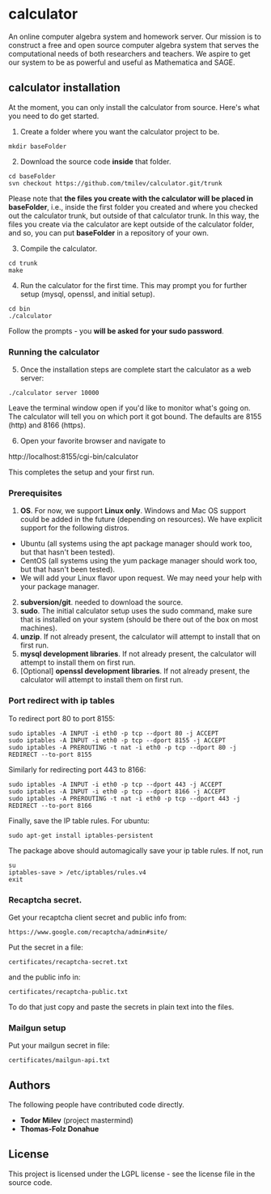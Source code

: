 # calculator

An online computer algebra system and homework server. 
Our mission is to construct a free and open source computer 
algebra system that serves the computational needs of 
both researchers and teachers.
We aspire to get our system to be as powerful and useful as Mathematica and SAGE.

## calculator installation 
At the moment, you can only install the calculator from source. Here's what you need to do get started.
1. Create a folder where you want the calculator project to be.
```
mkdir baseFolder
```
2. Download the source code **inside** that folder. 
```
cd baseFolder
svn checkout https://github.com/tmilev/calculator.git/trunk

```
Please note that **the files you create with the calculator will be placed in baseFolder**, i.e., inside the first folder you created and where you checked out the calculator trunk, but outside of that calculator trunk. In this way, the files you create via the calculator are kept outside of the calculator folder, and so, you can put **baseFolder** in a repository of your own. 

3. Compile the calculator.
```
cd trunk
make
```
4. Run the calculator for the first time. This may prompt you for further setup (mysql, openssl, and initial setup).
```
cd bin
./calculator
```
Follow the prompts - you **will be asked for your sudo password**.
### Running the calculator
5. Once the installation steps are complete start the calculator as a web server:
```
./calculator server 10000
```
Leave the terminal window open if you'd like to monitor what's going on. The calculator will tell you on which port it got bound. The defaults are 8155 (http) and 8166 (https). 

6. Open your favorite browser and navigate to 

http://localhost:8155/cgi-bin/calculator

This completes the setup and your first run.

### Prerequisites
1. **OS**. For now, we support **Linux only**. Windows and Mac OS support could be added in the future (depending on resources). We have explicit support for the following distros.
- Ubuntu   (all systems using the apt package manager should work too, but that hasn't been tested).
- CentOS   (all systems using the yum package manager should work too, but that hasn't been tested).
- We will add your Linux flavor upon request. We may need your help with your package manager. 
2. **subversion/git**. needed to download the source. 
3. **sudo**. The initial calculator setup uses the sudo command, make sure that is installed on your system (should be there out of the box on most machines). 
4. **unzip**. If not already present, the calculator will attempt to install that on first run.
5. **mysql development libraries**. If not already present, the calculator will attempt to install them on first run.
6. [Optional] **openssl development libraries**. If not already present, the calculator will attempt to install them on first run.

### Port redirect with ip tables

To redirect port 80 to port 8155:
```
sudo iptables -A INPUT -i eth0 -p tcp --dport 80 -j ACCEPT
sudo iptables -A INPUT -i eth0 -p tcp --dport 8155 -j ACCEPT
sudo iptables -A PREROUTING -t nat -i eth0 -p tcp --dport 80 -j REDIRECT --to-port 8155
```
Similarly for redirecting port 443 to 8166:
```
sudo iptables -A INPUT -i eth0 -p tcp --dport 443 -j ACCEPT
sudo iptables -A INPUT -i eth0 -p tcp --dport 8166 -j ACCEPT
sudo iptables -A PREROUTING -t nat -i eth0 -p tcp --dport 443 -j REDIRECT --to-port 8166
```
Finally, save the IP table rules. For ubuntu:

```
sudo apt-get install iptables-persistent
```
The package above should automagically save your ip table rules. If not, run
```
su
iptables-save > /etc/iptables/rules.v4
exit
```

### Recaptcha secret. 
Get your recaptcha client secret and public info from:

```
https://www.google.com/recaptcha/admin#site/
```

Put the secret in a file:

```
certificates/recaptcha-secret.txt
```
and the public info in:

```
certificates/recaptcha-public.txt
```

To do that just copy and paste the secrets in plain text into the files.

### Mailgun setup

Put your mailgun secret in file:

```
certificates/mailgun-api.txt
```

## Authors
The following people have contributed code directly.
- **Todor Milev** (project mastermind)
- **Thomas-Folz Donahue**

## License
This project is licensed under the LGPL license - see the license file in the source code.
